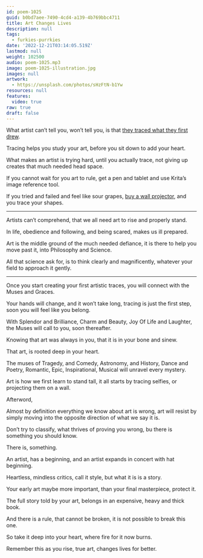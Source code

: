 ```yaml
---
id: poem-1025
guid: b0bd7aee-7490-4cd4-a139-4b769bbc4711
title: Art Changes Lives
description: null
tags:
  - furkies-purrkies
date: '2022-12-21T03:14:05.519Z'
lastmod: null
weight: 102500
audio: poem-1025.mp3
image: poem-1025-illustration.jpg
images: null
artwork:
  - https://unsplash.com/photos/sHzFtN-b1Yw
resources: null
features:
  video: true
raw: true
draft: false
---
```


What artist can’t tell you, won’t tell you,
is that [they traced what they first drew][1].

Tracing helps you study your art,
before you sit down to add your heart.

What makes an artist is trying hard, until you actually trace,
not giving up creates that much needed head space.

If you cannot wait for you art to rule,
get a pen and tablet and use Krita’s image reference tool.

If you tried and failed and feel like sour grapes,
[buy a wall projector][2], and you trace your shapes.

---

Artists can’t comprehend,
that we all need art to rise and properly stand.

In life, obedience and following, and being scared,
makes us ill prepared.

Art is the middle ground of the much needed defiance,
it is there to help you move past it, into Philosophy and Science.

All that science ask for, is to think clearly and magnificently,
whatever your field to approach it gently.

---

Once you start creating your first artistic traces,
you will connect with the Muses and Graces.

Your hands will change, and it won’t take long,
tracing is just the first step, soon you will feel like you belong.

With Splendor and Brilliance, Charm and Beauty, Joy Of Life and Laughter,
the Muses will call to you, soon thereafter.

Knowing that art was always in you,
that it is in your bone and sinew.

That art,
is rooted deep in your heart.

The muses of Tragedy, and Comedy, Astronomy, and History,
Dance and Poetry, Romantic, Epic, Inspirational, Musical will unravel every mystery.

Art is how we first learn to stand tall,
it all starts by tracing selfies, or projecting them on a wall.


Afterword,

Almost by definition everything we know about art is wrong,
art will resist by simply moving into the opposite direction of what we say it is.

Don’t try to classify, what thrives of proving you wrong,
bu there is something you should know.

There is,
something.

An artist, has a beginning,
and an artist expands in concert with hat beginning.

Heartless, mindless critics, call it style,
but what it is is a story.

Your early art maybe more important,
than your final masterpiece, protect it.

The full story told by your art,
belongs in an expensive, heavy and thick book.

And there is a rule, that cannot be broken,
it is not possible to break this one.

So take it deep into your heart,
where fire for it now burns.

Remember this as you rise,
true art, changes lives for better.

[1]: https://catpea.com/permalink/0a216864-3c2d-4a66-ac83-3c774d6de993/
[2]: https://www.youtube.com/results?search_query=art+projector
